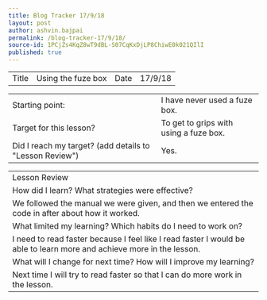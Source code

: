```yaml
---
title: Blog Tracker 17/9/18
layout: post
author: ashvin.bajpai
permalink: /blog-tracker-17/9/18/
source-id: 1PCjZs4KqZ8wT9dBL-S07CqKxDjLP8ChiwE0k021QIlI
published: true
---
```

<table>
  <tr>
    <td>Title</td>
    <td>Using the fuze box</td>
    <td>Date</td>
    <td>17/9/18</td>
  </tr>
</table>


<table>
  <tr>
    <td>Starting point:</td>
    <td>I have never used a fuze box.</td>
  </tr>
  <tr>
    <td>Target for this lesson?</td>
    <td>To get to grips with using a fuze box.</td>
  </tr>
  <tr>
    <td>Did I reach my target? 
(add details to "Lesson Review")</td>
    <td> Yes.</td>
  </tr>
</table>


<table>
  <tr>
    <td>Lesson Review</td>
  </tr>
  <tr>
    <td>How did I learn? What strategies were effective? </td>
  </tr>
  <tr>
    <td>We followed the manual we were given, and then we entered the code in after about how it worked.</td>
  </tr>
  <tr>
    <td>What limited my learning? Which habits do I need to work on? </td>
  </tr>
  <tr>
    <td>I need to read faster because I feel like I read faster I would be able to learn more and achieve more in the lesson.</td>
  </tr>
  <tr>
    <td>What will I change for next time? How will I improve my learning?</td>
  </tr>
  <tr>
    <td>Next time I will try to read faster so that I can do more work in the lesson.</td>
  </tr>
</table>


